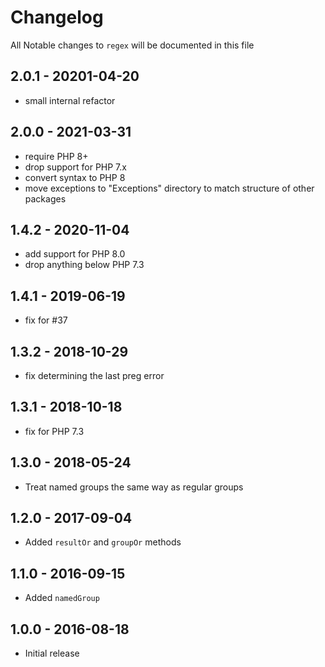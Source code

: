 # Changelog

All Notable changes to `regex` will be documented in this file

## 2.0.1 - 20201-04-20

- small internal refactor

## 2.0.0 - 2021-03-31

- require PHP 8+
- drop support for PHP 7.x
- convert syntax to PHP 8
- move exceptions to "Exceptions" directory to match structure of other packages

## 1.4.2 - 2020-11-04

- add support for PHP 8.0
- drop anything below PHP 7.3

## 1.4.1 - 2019-06-19

- fix for #37

## 1.3.2 - 2018-10-29

- fix determining the last preg error

## 1.3.1 - 2018-10-18

- fix for PHP 7.3

## 1.3.0 - 2018-05-24
- Treat named groups the same way as regular groups

## 1.2.0 - 2017-09-04
- Added `resultOr` and `groupOr` methods

## 1.1.0 - 2016-09-15
- Added `namedGroup`

## 1.0.0 - 2016-08-18

- Initial release
